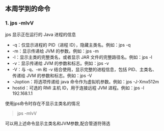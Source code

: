 ## 本周学到的命令
### 1. jps -mlvV
jps 显示正在运行的 Java 进程的信息
- -q：仅显示进程的 PID（进程 ID），隐藏主类名。例如：jps -q
- -m：显示传递给 JVM 的参数。例如：jps -m
- -l：显示主类的完整类名，或者显示 JAR 文件的完整路径名。例如：jps -l
- -v：显示传递给 JVM 的参数和标志。例如：jps -v
- -V：与 -q、-m 和 -v 结合使用，显示完整的进程信息，包括 PID、主类名、传递给 JVM 的参数和标志。例如：jps -V
- -Joption：将选项传递给 java 命令作为虚拟机参数。例如：jps -J-Xmx512m
- hostid：可选的 RMI 主机 ID，用于连接远程 JVM 进程。例如：jps -l 192.168.1.1

使用jps命令时存在不显示主类名的情况
>jps -mlvV 

可以用上述命令显示主类名和JVM参数,配合管道符筛选

